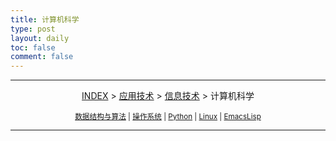```yaml
---
title: 计算机科学
type: post
layout: daily
toc: false
comment: false
---
```

---
<span><center>[INDEX](/gknows/index) > [应用技术](/gknows/应用技术) > [信息技术](/gknows/信息技术) > 计算机科学</center></span>

<small><center>[数据结构与算法](/gknows/数据结构与算法) | [操作系统](/gknows/操作系统) | [Python](/gknows/python) | [Linux](/gknows/linux) | [EmacsLisp](/gknows/emacslisp)</center></small>

---
